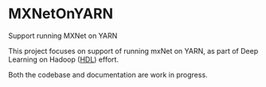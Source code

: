 # MXNetOnYARN
Support running MXNet on YARN

This project focuses on support of running mxNet on YARN, as part of Deep Learning on Hadoop ([HDL](https://github.com/Intel-bigdata/HDL)) effort.

Both the codebase and documentation are work in progress.